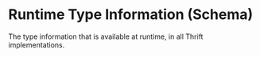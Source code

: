 # Runtime Type Information (Schema)

The type information that is available at runtime, in all Thrift implementations.
